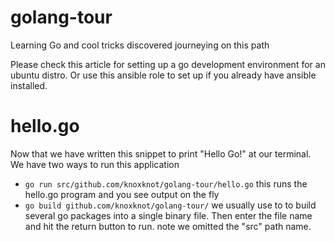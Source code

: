 # golang-tour
Learning Go and cool tricks discovered journeying on this path

Please check this article for setting up a go development environment for an ubuntu distro. Or use this ansible role to set up if you already have ansible installed.

 # hello.go

Now that we have written this snippet to print "Hello Go!" at our terminal. We have two ways to run this application
  - ```go run src/github.com/knoxknot/golang-tour/hello.go```   this runs the hello.go program and you see output on the fly
  - <code>go build github.com/knoxknot/golang-tour/</code> we usually use to to build several go packages into a single binary file. Then enter the file name and hit the return button to run.<quote> note we omitted the "src" path name. </quote>